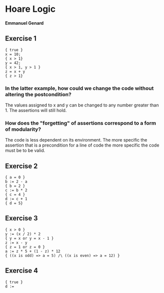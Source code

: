 # Hoare Logic
#### Emmanuel Genard

## Exercise 1

```
{ true }
x = 10;
{ x > 1}
y = 42;
{ x > 1, y > 1 }
z = x + y
{ z > 1}
```



### In the latter example, how could we change the code without altering the postcondition?

The values assigned to x and y can be changed to any number greater than 1. The assertions will still hold.

### How does the "forgetting" of assertions correspond to a form of modularity?

The code is less dependent on its environment. The more specific the assertion that is a precondition for a line of code
the more specific the code must be to be valid.

## Exercise 2

```
{ a = 0 }
b := 2 - a
{ b = 2 }
c := b * 2
{ c = 4 }
d := c + 1
{ d = 5}
```

## Exercise 3

```
{ x > 0 }
y := (x / 2) * 2
{ y = x or y = x - 1 }
z := x - y
{ z = 1 or z = 0 }
a := z * 5 + (1 - z) * 12
{ ((x is odd) => a = 5) /\ ((x is even) => a = 12) }
```

## Exercise 4

```
{ true }
d :=
```
